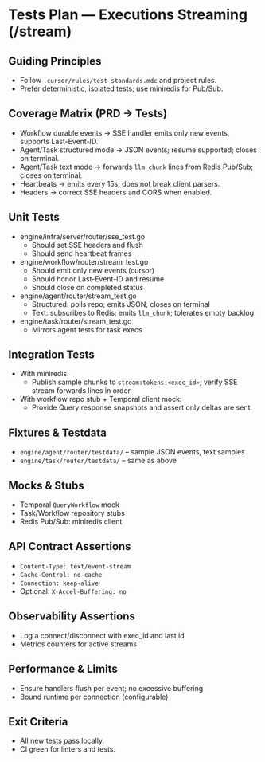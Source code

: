# Tests Plan — Executions Streaming (/stream)

## Guiding Principles

- Follow `.cursor/rules/test-standards.mdc` and project rules.
- Prefer deterministic, isolated tests; use miniredis for Pub/Sub.

## Coverage Matrix (PRD → Tests)

- Workflow durable events → SSE handler emits only new events, supports Last-Event-ID.
- Agent/Task structured mode → JSON events; resume supported; closes on terminal.
- Agent/Task text mode → forwards `llm_chunk` lines from Redis Pub/Sub; closes on terminal.
- Heartbeats → emits every 15s; does not break client parsers.
- Headers → correct SSE headers and CORS when enabled.

## Unit Tests

- engine/infra/server/router/sse_test.go
  - Should set SSE headers and flush
  - Should send heartbeat frames
- engine/workflow/router/stream_test.go
  - Should emit only new events (cursor)
  - Should honor Last-Event-ID and resume
  - Should close on completed status
- engine/agent/router/stream_test.go
  - Structured: polls repo; emits JSON; closes on terminal
  - Text: subscribes to Redis; emits `llm_chunk`; tolerates empty backlog
- engine/task/router/stream_test.go
  - Mirrors agent tests for task execs

## Integration Tests

- With miniredis:
  - Publish sample chunks to `stream:tokens:<exec_id>`; verify SSE stream forwards lines in order.
- With workflow repo stub + Temporal client mock:
  - Provide Query response snapshots and assert only deltas are sent.

## Fixtures & Testdata

- `engine/agent/router/testdata/` – sample JSON events, text samples
- `engine/task/router/testdata/` – same as above

## Mocks & Stubs

- Temporal `QueryWorkflow` mock
- Task/Workflow repository stubs
- Redis Pub/Sub: miniredis client

## API Contract Assertions

- `Content-Type: text/event-stream`
- `Cache-Control: no-cache`
- `Connection: keep-alive`
- Optional: `X-Accel-Buffering: no`

## Observability Assertions

- Log a connect/disconnect with exec_id and last id
- Metrics counters for active streams

## Performance & Limits

- Ensure handlers flush per event; no excessive buffering
- Bound runtime per connection (configurable)

## Exit Criteria

- All new tests pass locally.
- CI green for linters and tests.
